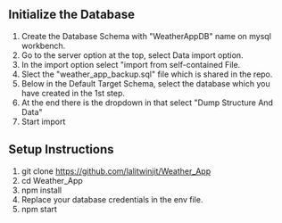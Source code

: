 
## Initialize the Database

1. Create the Database Schema with "WeatherAppDB" name on mysql workbench.
2. Go to the server option at the top, select Data import option.
3. In the import option select "import from self-contained File.
4. Slect the "weather_app_backup.sql" file which is shared in the repo.
5. Below in the Default Target Schema, select the database which you have created in the 1st step.
6. At the end there is the dropdown in that select "Dump Structure And Data"
7. Start import


## Setup Instructions

1. git clone https://github.com/lalitwinjit/Weather_App
2. cd Weather_App
3. npm install
4. Replace your database credentials in the env file.
5. npm start

